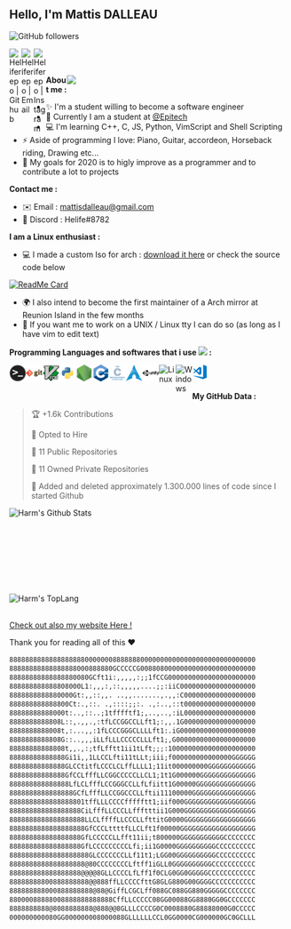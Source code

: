 [gmail]: mailto:mattisdalleau@gmail.com
[github]: https://www.github.com/Heliferepo
[instagram]: https://www.instagram.com/_mattisss

<h2>Hello, I'm Mattis DALLEAU</h2>

![GitHub followers](https://img.shields.io/github/followers/Heliferepo?label=Follow&style=social)


[<img align="left" alt="Heliferepo | Github" width="22px" src="https://image.flaticon.com/icons/svg/733/733553.svg" />][github]
[<img align="left" alt="Heliferepo | Email" width="22px" src="https://image.flaticon.com/icons/svg/732/732200.svg" />][gmail]
[<img align="left" alt="Heliferepo | Instagram" width="22px" src="https://image.flaticon.com/icons/svg/733/733558.svg" />][instagram]

</br>
</br>

<img align='right' src="https://i.pinimg.com/originals/30/23/83/302383c530b39f5a65f11b4ef986e3ce.gif" width="400">**About me :**

- ✨ I'm a student willing to become a software engineer
- 📘 Currently I am a student at [@Epitech](https://www.epitech.eu/)
- 💻 I'm learning C++, C, JS, Python, VimScript and Shell Scripting
- ⚡ Aside of programming I love: Piano, Guitar, accordeon, Horseback riding, Drawing etc...
- 🥅 My goals for 2020 is to higly improve as a programmer and to contribute a lot to projects

**Contact me :**
- ✉️ Email : mattisdalleau@gmail.com
- 💬 Discord : Helife#8782

**I am a Linux enthusiast :**
- 💻 I made a custom Iso for arch : [download it here](https://files.norech.com/iso/nolife/whythis/WhyThis_1.0-2020.08.03-x86_64.iso) or check the source code below

[![ReadMe Card](https://github-readme-stats.vercel.app/api/pin/?username=Heliferepo&repo=whythis.iso&theme=radical&hide_border=false)](https://github.com/Heliferepo/whythis.iso)

- 🌍 I also intend to become the first maintainer of a Arch mirror at Reunion Island in the few months
- 💾 If you want me to work on a UNIX / Linux tty I can do so (as long as I have vim to edit text)</br>


**Programming Languages and softwares that i use <img src="https://media.giphy.com/media/WUlplcMpOCEmTGBtBW/giphy.gif" width="30">  :**

<img align="left" height="30" src="https://raw.githubusercontent.com/github/explore/80688e429a7d4ef2fca1e82350fe8e3517d3494d/topics/terminal/terminal.png">
<img align="left" height="30" src="https://raw.githubusercontent.com/github/explore/80688e429a7d4ef2fca1e82350fe8e3517d3494d/topics/git/git.png">
<img align="left" height="30" src="https://raw.githubusercontent.com/github/explore/80688e429a7d4ef2fca1e82350fe8e3517d3494d/topics/vim/vim.png">
<img align="left" height="30" src="https://raw.githubusercontent.com/github/explore/80688e429a7d4ef2fca1e82350fe8e3517d3494d/topics/python/python.png">
<img align="left" height="30" src="https://raw.githubusercontent.com/github/explore/80688e429a7d4ef2fca1e82350fe8e3517d3494d/topics/nodejs/nodejs.png">
<img align="left" height="30" src="https://raw.githubusercontent.com/github/explore/80688e429a7d4ef2fca1e82350fe8e3517d3494d/topics/cpp/cpp.png">
<img align="left" height="30" src="https://raw.githubusercontent.com/github/explore/80688e429a7d4ef2fca1e82350fe8e3517d3494d/topics/c/c.png">
<img align="left" height="30" src="https://raw.githubusercontent.com/github/explore/master/topics/archlinux/archlinux.png">
<img align="left" height="30" src="https://raw.githubusercontent.com/github/explore/80688e429a7d4ef2fca1e82350fe8e3517d3494d/topics/unity/unity.png">
<img align="left" alt="Linux" width="30px" src="https://image.flaticon.com/icons/svg/226/226772.svg">
<img align="left" alt="Windows" width="30px" src="https://image.flaticon.com/icons/svg/882/882702.svg">
<img align="left" alt="Visual Studio Code" width="26px" src="https://raw.githubusercontent.com/github/explore/80688e429a7d4ef2fca1e82350fe8e3517d3494d/topics/visual-studio-code/visual-studio-code.png" />

</br>
</br>

**My GitHub Data :** 

> 🏆 +1.6k Contributions
 > 
> 💼 Opted to Hire
 > 
> 📜 11 Public Repositories 
 > 
> 🔑 11 Owned Private Repositories
 >
> 📝 Added and deleted approximately 1.300.000 lines of code since I started Github
 >


<div style="-webkit-column-count: 2; -moz-column-count: 2; column-count: 2; -webkit-column-rule: 1px dotted #e0e0e0; -moz-column-rule: 1px dotted #e0e0e0; column-rule: 1px dotted #e0e0e0;">
    <div style="display: inline-block;">
        <img width="450" height="150" img align="left" alt="Harm's Github Stats" src="https://github-readme-stats.vercel.app/api?username=Heliferepo&theme=radical&show_icons=true&include_all_commits=true&count_private=true&hide_border=false&hide=issues" class="responsive" />
    </div>
    <div style="display: inline-block;">
        <img width="350" height="150" img align="center" alt="Harm's TopLang" src="https://github-readme-stats.vercel.app/api/top-langs/?username=Heliferepo&theme=radical&hide_border=false&layout=compact&count_private=true" class="responsive"/>
    </div>
</div>
<br/>


[Check out also my website Here !](https://helife.digital)

Thank you for reading all of this :heart:

```
88888888888888888880000000888888800000000000000000000000000000
88888888888888888000888880GCCCCCG00880800000000000000000000000
88888888888888880080GCft1i:,,,,,:;;1fCCG0000000000000000000000
888888888888808000L1:,,,:,::,,,,,....;;:iiC0000000000000000000
8888888888880000Gt:,,::,,. ..,,.......,.,,:C000000000000000000
888888888888800Ct:.,::. .,::::;;:. .,:..,::t000000000000000000
88888888888000t:..,::..;1tfffftf1;,..,..,:iL000000000000000000
8888888888808L::,.,,.,:tfLCCGGCCLLft1;:,,.1G000000000000000000
8888888888008t,:...,,:1fLCCCGGGCLLLLft1:.iG0000000000000000000
8888888888808G::..,,,iLLfLLLCCCCCLLLft1;,G00000000000000000000
88888888888808t,,.,:;tfLfftt1ii1tLft;;;:1000000000000000000000
88888888888888Gi1i,,1LLCCLfti11tLLt;iii;f000000000000000GGGGGG
88888888888888GLCCtitfLCCCLCLffLLLL1;11it000000000GGGGGGGGGGGG
88888888888888GfCCLfffLLCGGCCCCCLLCL1;1t1G000000GGGGGGGGGGGGGG
888888888888888LfLCLfffLCCGGGCCLLfLfiitt1G00000GGGGGGGGGGGGGGG
8888888888888888GCfLfffLLCCGGCCCLLftii11100000GGGGGGGGGGGGGGGG
8888888888888888801tffLLLCCCCffffftt1;iif000GGGGGGGGGGGGGGGGGG
888888888888888888CiLfffLLCCCLLffftttii1G000GGGGGGGGGGGGGGGGGG
8888888888888888888LLCLffffLLCCCLLfttitG0000GGGGGGGGGGGGGGGGGG
8888888888888888888GfCCCLttttfLLCLft1f00000GGGGGGGGGGGGGGGGGGG
888888888888888888GfLCCCCCLLfft11ii;t800000GGGGGGGGGGGCCCCCCCC
888888888888888888GfLCCCCCCCCCLfi;ii1G0000GGGGGGGGGGCCCCCCCCCC
88888888888888888888GLCCCCCCCLLf11t1;LGG00GGGGGGGGGGCCCCCCCCCC
8888888888888888888@80CCCCCCCCLftff1iGLL0GGGGGGGGGGCCCCCCCCCCC
888888888888888888@@@@8GLLCCCCLfLff1f0CLG0GG0GGGGGCCCCCCCCCCCC
88888888800888888888@@888ffLLCCCCfttG8GLG880G00GGGGCCCCCCCCCCC
888888888000888888888@88@GiffLCGCLff088GC088GG880GGGGGCCCCCCCC
88000088888008888888888888CffLLCCCCC08GG00088GG8880GG0GCCCCCCC
8888888888@8088888888@888@@8GLLLCCCCG0C0008880G88888000G0CCCCC
000000000080GG000000008000088GLLLLLLCCL0GG0000CG000000GC0GCLLL
```
